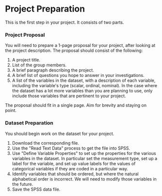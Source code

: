 # Project Preparation

This is the first step in your project. It consists of two parts.

### Project Proposal

You will need to prepare a 1-page proposal for your project, after looking at the project description. The proposal should consist of the following:

1. A project title.
2. List of the group members.
3. A brief paragraph describing the project.
4. A brief list of questions you hope to answer in your investigations.
5. A list of the variables in the dataset, with a description of each variable, including the variable's type (scalar, ordinal, nominal). In the case where the dataset has a lot more variables than you are planning to use, only include those variables that are pertinent to your project.

The proposal should fit in a single page. Aim for brevity and staying on point.

### Dataset Preparation

You should begin work on the dataset for your project.

1. Download the corresponding file.
2. Use the "Read Text Data" process to get the file into SPSS.
3. Use "Define Variable Properties" to set up the properties for the various variables in the dataset. In particular set the measurement type, set up a label for the variable, and set up value labels for the values of categorical variables if they are coded in a particular way.
4. Identify variables that should be ordered, but where the natural alphabetical order is incorrect. We will need to modify those variables in the future.
5. Save the SPSS data file.
